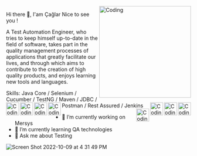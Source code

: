 <img align="right" alt="Coding" width="250" src="https://camo.githubusercontent.com/5ddf73ad3a205111cf8c686f687fc216c2946a75005718c8da5b837ad9de78c9/68747470733a2f2f7468756d62732e6766796361742e636f6d2f4576696c4e657874446576696c666973682d736d616c6c2e676966">

Hi there 👋, I'am Çağlar
Nice to see you !

A Test Automation Engineer, who tries to keep himself up-to-date in the field of software, takes part in the quality management processes of applications that greatly facilitate our lives, and through which aims to contribute to the creation of high quality products, and enjoys learning new tools and languages.

Skills: Java Core / Selenium / Cucumber / TestNG / Maven / JDBC / Postman / Rest Assured / Jenkins
<img align="left" alt="Coding" width="35" src="https://user-images.githubusercontent.com/103858540/194759160-4f9cf12f-18c5-4ccf-8c65-ff241ca00f6e.png"><img align="left" alt="Coding" width="35" src="https://user-images.githubusercontent.com/103858540/194758996-bac5677a-3463-4e41-9980-0c6b9465f8d2.png"><img align="left" alt=""><img align="left" alt="Coding" width="35" src="https://user-images.githubusercontent.com/103858540/194759517-28b96fdf-9e97-499e-8d86-d7b33c51345c.png"><img align="left" alt=""><img align="left" alt="Coding" width="35" src="https://user-images.githubusercontent.com/103858540/194759587-14fb019b-912d-4306-a860-04a3b69fdc31.png"><img align="left" alt="">
<img align="right" alt="Coding" width="35" src="https://user-images.githubusercontent.com/103858540/194759732-b6558256-3872-403a-bf4c-67a6198571eb.png"><img align="right" alt="Coding" width="35" src=""><img align="right" alt="Coding" width="35" src=""><img align="right" alt="Coding" width="35" src="">


- 🔭 I’m currently working on Mersys 
- 🌱 I’m currently learning QA technologies 
- 💬 Ask me about Testing 

![Screen Shot 2022-10-09 at 4 31 49 PM]()
